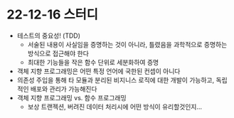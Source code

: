 # 22-12-16 스터디

- 테스트의 중요성! (TDD)
  - 서술된 내용이 사실임을 증명하는 것이 아니라, 틀렸음을 과학적으로 증명하는 방식으로 접근해야 한다
  - 최대한 기능들을 작은 함수 단위로 세분화하여 증명
- 객체 지향 프로그래밍은 어떤 특정 언어에 국한된 컨셉이 아니다
- 의존성 주입을 통해 타 모듈과 분리된 비지니스 로직에 대한 개발이 가능하고, 독립적인 배포와 관리가 가능해진다
- 객체 지향 프로그래밍 vs. 함수 프로그래밍
  - 보상 트랜젝션, 버려진 데이터 처리시에 어떤 방식이 유리할것인지...

